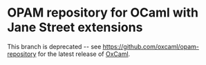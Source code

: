 # OPAM repository for OCaml with Jane Street extensions

This branch is deprecated -- see https://github.com/oxcaml/opam-repository for the latest release of [OxCaml](https://oxcaml.org/).
